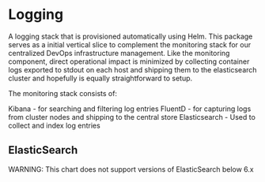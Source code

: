 # Logging

A logging stack that is provisioned automatically using Helm. This package serves as a initial vertical slice to complement the monitoring stack for our centralized DevOps infrastructure management. Like the monitoring component, direct operational impact is minimized by collecting container logs exported to stdout on each host and shipping them to the elasticsearch cluster and hopefully is equally straightforward to setup.

The monitoring stack consists of:

Kibana - for searching and filtering log entries
FluentD - for capturing logs from cluster nodes and shipping to the central store
Elasticsearch - Used to collect and index log entries

## ElasticSearch

WARNING: This chart does  not support versions of ElasticSearch below 6.x